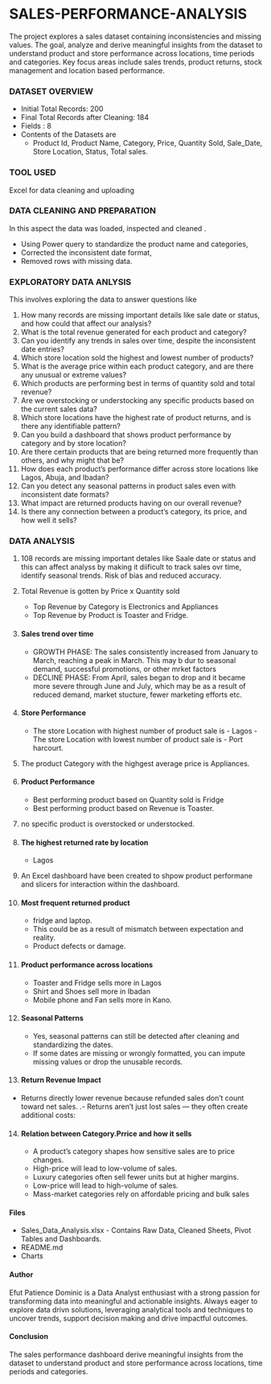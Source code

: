 # SALES-PERFORMANCE-ANALYSIS
The project explores a sales  dataset containing inconsistencies and missing values. The goal, analyze and derive meaningful insights from the dataset to understand product and store performance across locations, time periods and categories. Key focus areas include sales trends, product returns, stock management and location based performance.

### DATASET OVERVIEW
- Initial Total Records: 200
- Final Total Records after Cleaning: 184
- Fields : 8
- Contents of the Datasets are
    - Product Id, Product Name, Category, Price, Quantity Sold, Sale_Date, Store Location, Status, Total sales.

### TOOL USED
Excel for data cleaning and uploading 

### DATA CLEANING AND PREPARATION
In this aspect the data was loaded, inspected and cleaned . 
  - Using Power query to standardize the product name and categories,
  - Corrected the inconsistent date format,
  - Removed rows with missing data.

### EXPLORATORY DATA ANLYSIS
This involves exploring the data to answer questions like
1. How many records are missing important details like sale date or status, and how could that affect our analysis?
2. What is the total revenue generated for each product and category?
3. Can you identify any trends in sales over time, despite the inconsistent date entries?
4. Which store location sold the highest and lowest number of products?
5. What is the average price within each product category, and are there any unusual or extreme values?
6. Which products are performing best in terms of quantity sold and total revenue?
7. Are we overstocking or understocking any specific products based on the current sales data?
8. Which store locations have the highest rate of product returns, and is there any identifiable pattern?
9. Can you build a dashboard that shows product performance by category and by store location?
10. Are there certain products that are being returned more frequently than others, and why might that be?
11. How does each product’s performance differ across store locations like Lagos, Abuja, and Ibadan?
12. Can you detect any seasonal patterns in product sales even with inconsistent date formats?
13. What impact are returned products having on our overall revenue?
14. Is there any connection between a product’s category, its price, and how well it sells?

### DATA ANALYSIS
1. 108 records are missing important detales like Saale date or status
 and this can affect analyss by making it diificult to track sales ovr time, identify seasonal trends. Risk of bias and reduced accuracy.

2. Total Revenue is gotten by Price x Quantity sold
   - Top Revenue by Category is Electronics and Appliances
   - Top Revenue by Product is Toaster and Fridge.

3. #### Sales trend over time
   - GROWTH PHASE: The sales consistently increased from January to March, reaching a peak in March. This may b dur to seasonal demand, successful promotions, or other mrket factors
   - DECLINE PHASE:  From April, sales began to drop and it became more severe through June and July, which may be as a result of reduced demand, market stucture, fewer marketing         efforts etc.
4. #### Store Performance
    - The store Location with highest number of product sale is - Lagos                                                                                                                    - The store Location with lowest number of product sale is - Port harcourt.

5. The product Category with the highgest average price is Appliances.

6. #### Product Performance
    - Best performing product based on Quantity sold is Fridge
    - Best performing product based on Revenue is Toaster. 

7. no specific product is overstocked or understocked.

8. #### The highest returned rate by location
    - Lagos

9. An Excel dashboard have been created to shpow product performane and slicers for interaction within the dashboard.

10. #### Most frequent returned product 
     - fridge and laptop.
     - This could be as a result of mismatch between expectation and reality.
     - Product defects or damage.

11. #### Product  performance across locations
    - Toaster and Fridge sells more in Lagos
    - Shirt and Shoes sell more in Ibadan
    - Mobile phone and Fan sells more in Kano.

12. #### Seasonal Patterns
    - Yes, seasonal patterns can still be detected after cleaning and standardizing the dates.
    - If some dates are missing or wrongly formatted, you can impute missing values or drop the unusable records.

13. #### Return Revenue Impact
 - Returns directly lower revenue because refunded sales don’t count toward net sales.
.- Returns aren’t just lost sales — they often create additional costs:

14. #### Relation between Category.Prrice and how it sells
    - A product’s category shapes how sensitive sales are to price changes.
    - High-price will lead to low-volume of sales.
    - Luxury categories often sell fewer units but at higher margins.
    - Low-price will lead to high-volume of sales.
    - Mass-market categories rely on affordable pricing and bulk sales

#### Files
 - Sales_Data_Analysis.xlsx - Contains Raw Data, Cleaned Sheets, Pivot Tables and Dashboards.
 - README.md
 - Charts



#### Author
Efut Patience Dominic is a Data Analyst enthusiast with a strong passion for transforming data into meaningful and  actionable insights. Always eager to explore data drivn solutions, leveraging analytical tools and techniques to uncover trends, support decision making and drive impactful outcomes. 

#### Conclusion
The sales performance dashboard derive meaningful insights from the dataset to understand product and store performance across locations, time periods and categories. 
